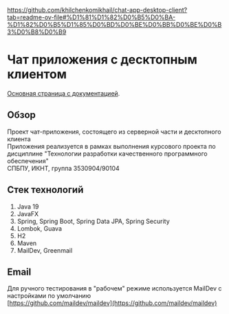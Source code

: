 

https://github.com/khilchenkomikhail/chat-app-desktop-client?tab=readme-ov-file#%D1%81%D1%82%D0%B5%D0%BA-%D1%82%D0%B5%D1%85%D0%BD%D0%BE%D0%BB%D0%BE%D0%B3%D0%B8%D0%B9
# Чат приложения с десктопным клиентом

[Основная страница с документацией](documentation/doc_main.md).
## Обзор

Проект чат-приложения, состоящего из серверной части и десктопного клиента  
Приложения реализуется в рамках выполнения курсового проекта по дисциплине "Технологии разработки качественного программного обеспечения"  
СПБПУ, ИКНТ, группа 3530904/90104

## Стек технологий

1. Java 19
2. JavaFX
3. Spring, Spring Boot, Spring Data JPA, Spring Security
4. Lombok, Guava
5. H2
6. Maven
7. MailDev, Greenmail

## Email
Для ручного тестирования в "рабочем" режиме используется MailDev с настройками по умолчанию  
[https://github.com/maildev/maildev](https://github.com/maildev/maildev)